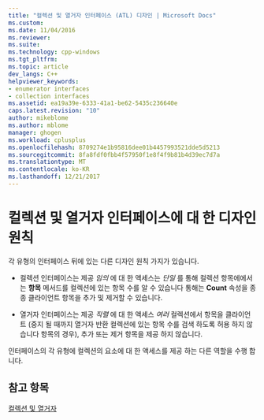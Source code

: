 ```yaml
---
title: "컬렉션 및 열거자 인터페이스 (ATL) 디자인 | Microsoft Docs"
ms.custom: 
ms.date: 11/04/2016
ms.reviewer: 
ms.suite: 
ms.technology: cpp-windows
ms.tgt_pltfrm: 
ms.topic: article
dev_langs: C++
helpviewer_keywords:
- enumerator interfaces
- collection interfaces
ms.assetid: ea19a39e-6333-41a1-be62-5435c236640e
caps.latest.revision: "10"
author: mikeblome
ms.author: mblome
manager: ghogen
ms.workload: cplusplus
ms.openlocfilehash: 8709274e1b95816dee01b4457993521dde5d5213
ms.sourcegitcommit: 8fa8fdf0fbb4f57950f1e8f4f9b81b4d39ec7d7a
ms.translationtype: MT
ms.contentlocale: ko-KR
ms.lasthandoff: 12/21/2017
---
```

# <a name="design-principles-for-collection-and-enumerator-interfaces"></a>컬렉션 및 열거자 인터페이스에 대 한 디자인 원칙
각 유형의 인터페이스 뒤에 있는 다른 디자인 원칙 가지가 있습니다.  
  
-   컬렉션 인터페이스는 제공 *임의* 에 대 한 액세스는 *단일* 를 통해 컬렉션 항목에에서는 **항목** 메서드를 컬렉션에 있는 항목 수를 알 수 있습니다 통해는 **Count** 속성을 종종 클라이언트 항목을 추가 및 제거할 수 있습니다.  
  
-   열거자 인터페이스는 제공 *직렬* 에 대 한 액세스 *여러* 컬렉션에서 항목을 클라이언트 (중지 될 때까지 열거자 반환 컬렉션에 있는 항목 수를 검색 하도록 허용 하지 않습니다 항목의 경우), 추가 또는 제거 항목을 제공 하지 않습니다.  
  
 인터페이스의 각 유형에 컬렉션의 요소에 대 한 액세스를 제공 하는 다른 역할을 수행 합니다.  
  
## <a name="see-also"></a>참고 항목  
 [컬렉션 및 열거자](../atl/atl-collections-and-enumerators.md)


